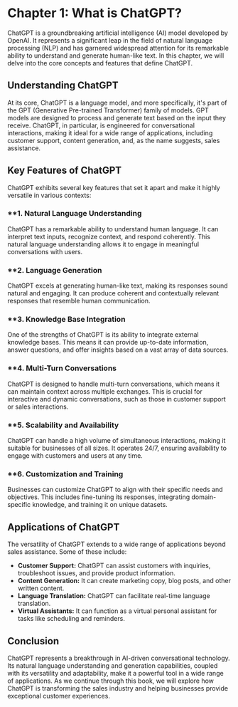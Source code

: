 Chapter 1: What is ChatGPT?
===========================

ChatGPT is a groundbreaking artificial intelligence (AI) model developed by OpenAI. It represents a significant leap in the field of natural language processing (NLP) and has garnered widespread attention for its remarkable ability to understand and generate human-like text. In this chapter, we will delve into the core concepts and features that define ChatGPT.

**Understanding ChatGPT**
-------------------------

At its core, ChatGPT is a language model, and more specifically, it's part of the GPT (Generative Pre-trained Transformer) family of models. GPT models are designed to process and generate text based on the input they receive. ChatGPT, in particular, is engineered for conversational interactions, making it ideal for a wide range of applications, including customer support, content generation, and, as the name suggests, sales assistance.

**Key Features of ChatGPT**
---------------------------

ChatGPT exhibits several key features that set it apart and make it highly versatile in various contexts:

### \*\*1. **Natural Language Understanding**

ChatGPT has a remarkable ability to understand human language. It can interpret text inputs, recognize context, and respond coherently. This natural language understanding allows it to engage in meaningful conversations with users.

### \*\*2. **Language Generation**

ChatGPT excels at generating human-like text, making its responses sound natural and engaging. It can produce coherent and contextually relevant responses that resemble human communication.

### \*\*3. **Knowledge Base Integration**

One of the strengths of ChatGPT is its ability to integrate external knowledge bases. This means it can provide up-to-date information, answer questions, and offer insights based on a vast array of data sources.

### \*\*4. **Multi-Turn Conversations**

ChatGPT is designed to handle multi-turn conversations, which means it can maintain context across multiple exchanges. This is crucial for interactive and dynamic conversations, such as those in customer support or sales interactions.

### \*\*5. **Scalability and Availability**

ChatGPT can handle a high volume of simultaneous interactions, making it suitable for businesses of all sizes. It operates 24/7, ensuring availability to engage with customers and users at any time.

### \*\*6. **Customization and Training**

Businesses can customize ChatGPT to align with their specific needs and objectives. This includes fine-tuning its responses, integrating domain-specific knowledge, and training it on unique datasets.

**Applications of ChatGPT**
---------------------------

The versatility of ChatGPT extends to a wide range of applications beyond sales assistance. Some of these include:

* **Customer Support:** ChatGPT can assist customers with inquiries, troubleshoot issues, and provide product information.
* **Content Generation:** It can create marketing copy, blog posts, and other written content.
* **Language Translation:** ChatGPT can facilitate real-time language translation.
* **Virtual Assistants:** It can function as a virtual personal assistant for tasks like scheduling and reminders.

**Conclusion**
--------------

ChatGPT represents a breakthrough in AI-driven conversational technology. Its natural language understanding and generation capabilities, coupled with its versatility and adaptability, make it a powerful tool in a wide range of applications. As we continue through this book, we will explore how ChatGPT is transforming the sales industry and helping businesses provide exceptional customer experiences.
